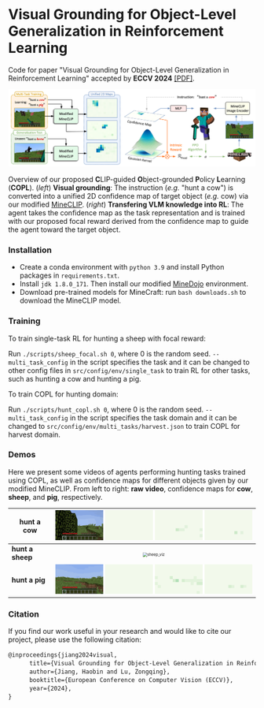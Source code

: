 # Visual Grounding for Object-Level Generalization in Reinforcement Learning

Code for paper "Visual Grounding for Object-Level Generalization in Reinforcement Learning" accepted by **ECCV 2024** [[PDF]](https://arxiv.org/abs/2408.01942).

<img src="docs/COPL.png" alt="COPL"/>

Overview of our proposed **C**LIP-guided **O**bject-grounded **P**olicy **L**earning (**COPL**). (*left*) **Visual grounding**: The instruction (*e.g.* "hunt a cow") is converted into a unified 2D confidence map of target object (*e.g.* cow) via our modified [MineCLIP](https://arxiv.org/abs/2206.08853). (*right*) **Transfering VLM knowledge into RL**: The agent takes the confidence map as the task representation and is trained with our proposed focal reward derived from the confidence map to guide the agent toward the target object. 

### Installation

* Create a conda environment with `python 3.9` and install Python packages in `requirements.txt`.
* Install `jdk 1.8.0_171`. Then install our modified [MineDojo](https://github.com/PKU-RL/MCEnv_COPL) environment.
* Download pre-trained models for MineCraft: run `bash downloads.sh` to download the MineCLIP model.

### Training

To train single-task RL for hunting a sheep with focal reward: 

Run `./scripts/sheep_focal.sh 0`, where 0 is the random seed. `--multi_task_config` in the script specifies the task and it can be changed to other config files in `src/config/env/single_task` to train RL for other tasks, such as hunting a cow and hunting a pig.

To train COPL for hunting domain: 

Run `./scripts/hunt_copl.sh 0`, where 0 is the random seed. `--multi_task_config` in the script specifies the task domain and it can be changed to `src/config/env/multi_tasks/harvest.json` to train COPL for harvest domain.

### Demos

Here we present some videos of agents performing hunting tasks trained using COPL, as well as confidence maps for different objects given by our modified MineCLIP. From left to right: **raw video**, confidence maps for **cow**, **sheep**, and **pig**, respectively.

| hunt a cow       | <img src="docs/videos/cow_viz.gif" alt="cow_viz" style="zoom:55%;" /> |
| ---------------- | :----------------------------------------------------------: |
| **hunt a sheep** | <img src="docs/videos/sheep_viz.gif" alt="sheep_viz" style="zoom:55%;" /> |
| **hunt a pig**   | <img src="docs/videos/pig_viz.gif" alt="pig_viz" style="zoom:55%;" /> |

### Citation

If you find our work useful in your research and would like to cite our project, please use the following citation:

```latex
@inproceedings{jiang2024visual,
      title={Visual Grounding for Object-Level Generalization in Reinforcement Learning}, 
      author={Jiang, Haobin and Lu, Zongqing},
      booktitle={European Conference on Computer Vision (ECCV)},
      year={2024},
}
```
